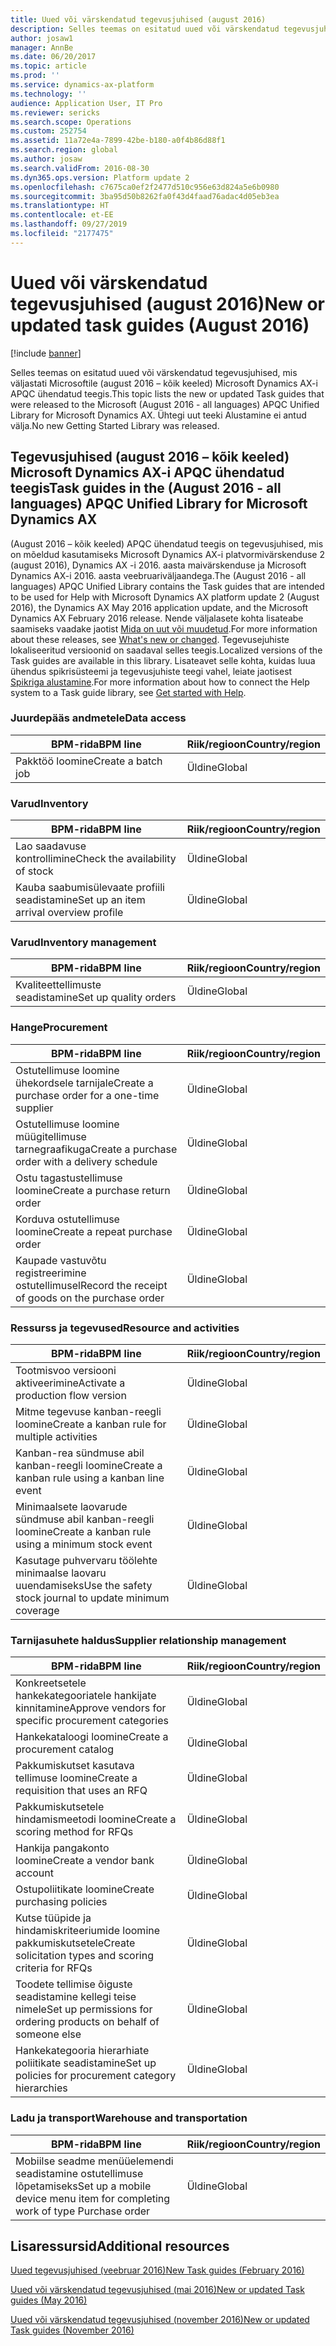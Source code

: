 ```yaml
---
title: Uued või värskendatud tegevusjuhised (august 2016)
description: Selles teemas on esitatud uued või värskendatud tegevusjuhised, mis väljastati Microsoftile (august 2016 – kõik keeled) Microsoft Dynamics AX-i APQC ühendatud teegis. Ühtegi uut teeki Alustamine ei antud välja.
author: josaw1
manager: AnnBe
ms.date: 06/20/2017
ms.topic: article
ms.prod: ''
ms.service: dynamics-ax-platform
ms.technology: ''
audience: Application User, IT Pro
ms.reviewer: sericks
ms.search.scope: Operations
ms.custom: 252754
ms.assetid: 11a72e4a-7899-42be-b180-a0f4b86d88f1
ms.search.region: global
ms.author: josaw
ms.search.validFrom: 2016-08-30
ms.dyn365.ops.version: Platform update 2
ms.openlocfilehash: c7675ca0ef2f2477d510c956e63d824a5e6b0980
ms.sourcegitcommit: 3ba95d50b8262fa0f43d4faad76adac4d05eb3ea
ms.translationtype: HT
ms.contentlocale: et-EE
ms.lasthandoff: 09/27/2019
ms.locfileid: "2177475"
---
```

# <a name="new-or-updated-task-guides-august-2016"></a><span data-ttu-id="ea3e7-104">Uued või värskendatud tegevusjuhised (august 2016)</span><span class="sxs-lookup"><span data-stu-id="ea3e7-104">New or updated task guides (August 2016)</span></span>

[!include [banner](../includes/banner.md)]

<span data-ttu-id="ea3e7-105">Selles teemas on esitatud uued või värskendatud tegevusjuhised, mis väljastati Microsoftile (august 2016 – kõik keeled) Microsoft Dynamics AX-i APQC ühendatud teegis.</span><span class="sxs-lookup"><span data-stu-id="ea3e7-105">This topic lists the new or updated Task guides that were released to the Microsoft (August 2016 - all languages) APQC Unified Library for Microsoft Dynamics AX.</span></span> <span data-ttu-id="ea3e7-106">Ühtegi uut teeki Alustamine ei antud välja.</span><span class="sxs-lookup"><span data-stu-id="ea3e7-106">No new Getting Started Library was released.</span></span>

## <a name="task-guides-in-the-august-2016---all-languages-apqc-unified-library-for-microsoft-dynamics-ax"></a><span data-ttu-id="ea3e7-107">Tegevusjuhised (august 2016 – kõik keeled) Microsoft Dynamics AX-i APQC ühendatud teegis</span><span class="sxs-lookup"><span data-stu-id="ea3e7-107">Task guides in the (August 2016 - all languages) APQC Unified Library for Microsoft Dynamics AX</span></span>

<span data-ttu-id="ea3e7-108">(August 2016 – kõik keeled) APQC ühendatud teegis on tegevusjuhised, mis on mõeldud kasutamiseks Microsoft Dynamics AX-i platvormivärskenduse 2 (august 2016), Dynamics AX -i 2016. aasta maivärskenduse ja Microsoft Dynamics AX-i 2016. aasta veebruariväljaandega.</span><span class="sxs-lookup"><span data-stu-id="ea3e7-108">The (August 2016 - all languages) APQC Unified Library contains the Task guides that are intended to be used for Help with Microsoft Dynamics AX platform update 2 (August 2016), the Dynamics AX May 2016 application update, and the Microsoft Dynamics AX February 2016 release.</span></span> <span data-ttu-id="ea3e7-109">Nende väljalasete kohta lisateabe saamiseks vaadake jaotist [Mida on uut või muudetud](whats-new-changed.md).</span><span class="sxs-lookup"><span data-stu-id="ea3e7-109">For more information about these releases, see [What's new or changed](whats-new-changed.md).</span></span> <span data-ttu-id="ea3e7-110">Tegevusejuhiste lokaliseeritud versioonid on saadaval selles teegis.</span><span class="sxs-lookup"><span data-stu-id="ea3e7-110">Localized versions of the Task guides are available in this library.</span></span> <span data-ttu-id="ea3e7-111">Lisateavet selle kohta, kuidas luua ühendus spikrisüsteemi ja tegevusjuhiste teegi vahel, leiate jaotisest [Spikriga alustamine](help-overview.md).</span><span class="sxs-lookup"><span data-stu-id="ea3e7-111">For more information about how to connect the Help system to a Task guide library, see [Get started with Help](help-overview.md).</span></span>

### <a name="data-access"></a><span data-ttu-id="ea3e7-112">Juurdepääs andmetele</span><span class="sxs-lookup"><span data-stu-id="ea3e7-112">Data access</span></span>

| <span data-ttu-id="ea3e7-113">BPM-rida</span><span class="sxs-lookup"><span data-stu-id="ea3e7-113">BPM line</span></span>           | <span data-ttu-id="ea3e7-114">Riik/regioon</span><span class="sxs-lookup"><span data-stu-id="ea3e7-114">Country/region</span></span> |
|--------------------|----------------|
| <span data-ttu-id="ea3e7-115">Pakktöö loomine</span><span class="sxs-lookup"><span data-stu-id="ea3e7-115">Create a batch job</span></span> | <span data-ttu-id="ea3e7-116">Üldine</span><span class="sxs-lookup"><span data-stu-id="ea3e7-116">Global</span></span>         |

### <a name="inventory"></a><span data-ttu-id="ea3e7-117">Varud</span><span class="sxs-lookup"><span data-stu-id="ea3e7-117">Inventory</span></span>

| <span data-ttu-id="ea3e7-118">BPM-rida</span><span class="sxs-lookup"><span data-stu-id="ea3e7-118">BPM line</span></span>                                | <span data-ttu-id="ea3e7-119">Riik/regioon</span><span class="sxs-lookup"><span data-stu-id="ea3e7-119">Country/region</span></span> |
|-----------------------------------------|----------------|
| <span data-ttu-id="ea3e7-120">Lao saadavuse kontrollimine</span><span class="sxs-lookup"><span data-stu-id="ea3e7-120">Check the availability of stock</span></span>         | <span data-ttu-id="ea3e7-121">Üldine</span><span class="sxs-lookup"><span data-stu-id="ea3e7-121">Global</span></span>         |
| <span data-ttu-id="ea3e7-122">Kauba saabumisülevaate profiili seadistamine</span><span class="sxs-lookup"><span data-stu-id="ea3e7-122">Set up an item arrival overview profile</span></span> | <span data-ttu-id="ea3e7-123">Üldine</span><span class="sxs-lookup"><span data-stu-id="ea3e7-123">Global</span></span>         |

### <a name="inventory-management"></a><span data-ttu-id="ea3e7-124">Varud</span><span class="sxs-lookup"><span data-stu-id="ea3e7-124">Inventory management</span></span>

| <span data-ttu-id="ea3e7-125">BPM-rida</span><span class="sxs-lookup"><span data-stu-id="ea3e7-125">BPM line</span></span>              | <span data-ttu-id="ea3e7-126">Riik/regioon</span><span class="sxs-lookup"><span data-stu-id="ea3e7-126">Country/region</span></span> |
|-----------------------|----------------|
| <span data-ttu-id="ea3e7-127">Kvaliteettellimuste seadistamine</span><span class="sxs-lookup"><span data-stu-id="ea3e7-127">Set up quality orders</span></span> | <span data-ttu-id="ea3e7-128">Üldine</span><span class="sxs-lookup"><span data-stu-id="ea3e7-128">Global</span></span>         |

### <a name="procurement"></a><span data-ttu-id="ea3e7-129">Hange</span><span class="sxs-lookup"><span data-stu-id="ea3e7-129">Procurement</span></span>

| <span data-ttu-id="ea3e7-130">BPM-rida</span><span class="sxs-lookup"><span data-stu-id="ea3e7-130">BPM line</span></span>                                          | <span data-ttu-id="ea3e7-131">Riik/regioon</span><span class="sxs-lookup"><span data-stu-id="ea3e7-131">Country/region</span></span> |
|---------------------------------------------------|----------------|
| <span data-ttu-id="ea3e7-132">Ostutellimuse loomine ühekordsele tarnijale</span><span class="sxs-lookup"><span data-stu-id="ea3e7-132">Create a purchase order for a one-time supplier</span></span>   | <span data-ttu-id="ea3e7-133">Üldine</span><span class="sxs-lookup"><span data-stu-id="ea3e7-133">Global</span></span>         |
| <span data-ttu-id="ea3e7-134">Ostutellimuse loomine müügitellimuse tarnegraafikuga</span><span class="sxs-lookup"><span data-stu-id="ea3e7-134">Create a purchase order with a delivery schedule</span></span>  | <span data-ttu-id="ea3e7-135">Üldine</span><span class="sxs-lookup"><span data-stu-id="ea3e7-135">Global</span></span>         |
| <span data-ttu-id="ea3e7-136">Ostu tagastustellimuse loomine</span><span class="sxs-lookup"><span data-stu-id="ea3e7-136">Create a purchase return order</span></span>                    | <span data-ttu-id="ea3e7-137">Üldine</span><span class="sxs-lookup"><span data-stu-id="ea3e7-137">Global</span></span>         |
| <span data-ttu-id="ea3e7-138">Korduva ostutellimuse loomine</span><span class="sxs-lookup"><span data-stu-id="ea3e7-138">Create a repeat purchase order</span></span>                    | <span data-ttu-id="ea3e7-139">Üldine</span><span class="sxs-lookup"><span data-stu-id="ea3e7-139">Global</span></span>         |
| <span data-ttu-id="ea3e7-140">Kaupade vastuvõtu registreerimine ostutellimusel</span><span class="sxs-lookup"><span data-stu-id="ea3e7-140">Record the receipt of goods on the purchase order</span></span> | <span data-ttu-id="ea3e7-141">Üldine</span><span class="sxs-lookup"><span data-stu-id="ea3e7-141">Global</span></span>         |

### <a name="resource-and-activities"></a><span data-ttu-id="ea3e7-142">Ressurss ja tegevused</span><span class="sxs-lookup"><span data-stu-id="ea3e7-142">Resource and activities</span></span>

| <span data-ttu-id="ea3e7-143">BPM-rida</span><span class="sxs-lookup"><span data-stu-id="ea3e7-143">BPM line</span></span>                                                | <span data-ttu-id="ea3e7-144">Riik/regioon</span><span class="sxs-lookup"><span data-stu-id="ea3e7-144">Country/region</span></span> |
|---------------------------------------------------------|----------------|
| <span data-ttu-id="ea3e7-145">Tootmisvoo versiooni aktiveerimine</span><span class="sxs-lookup"><span data-stu-id="ea3e7-145">Activate a production flow version</span></span>                      | <span data-ttu-id="ea3e7-146">Üldine</span><span class="sxs-lookup"><span data-stu-id="ea3e7-146">Global</span></span>         |
| <span data-ttu-id="ea3e7-147">Mitme tegevuse kanban-reegli loomine</span><span class="sxs-lookup"><span data-stu-id="ea3e7-147">Create a kanban rule for multiple activities</span></span>            | <span data-ttu-id="ea3e7-148">Üldine</span><span class="sxs-lookup"><span data-stu-id="ea3e7-148">Global</span></span>         |
| <span data-ttu-id="ea3e7-149">Kanban-rea sündmuse abil kanban-reegli loomine</span><span class="sxs-lookup"><span data-stu-id="ea3e7-149">Create a kanban rule using a kanban line event</span></span>          | <span data-ttu-id="ea3e7-150">Üldine</span><span class="sxs-lookup"><span data-stu-id="ea3e7-150">Global</span></span>         |
| <span data-ttu-id="ea3e7-151">Minimaalsete laovarude sündmuse abil kanban-reegli loomine</span><span class="sxs-lookup"><span data-stu-id="ea3e7-151">Create a kanban rule using a minimum stock event</span></span>        | <span data-ttu-id="ea3e7-152">Üldine</span><span class="sxs-lookup"><span data-stu-id="ea3e7-152">Global</span></span>         |
| <span data-ttu-id="ea3e7-153">Kasutage puhvervaru töölehte minimaalse laovaru uuendamiseks</span><span class="sxs-lookup"><span data-stu-id="ea3e7-153">Use the safety stock journal to update minimum coverage</span></span> | <span data-ttu-id="ea3e7-154">Üldine</span><span class="sxs-lookup"><span data-stu-id="ea3e7-154">Global</span></span>         |

### <a name="supplier-relationship-management"></a><span data-ttu-id="ea3e7-155">Tarnijasuhete haldus</span><span class="sxs-lookup"><span data-stu-id="ea3e7-155">Supplier relationship management</span></span>

| <span data-ttu-id="ea3e7-156">BPM-rida</span><span class="sxs-lookup"><span data-stu-id="ea3e7-156">BPM line</span></span>                                                           | <span data-ttu-id="ea3e7-157">Riik/regioon</span><span class="sxs-lookup"><span data-stu-id="ea3e7-157">Country/region</span></span> |
|--------------------------------------------------------------------|----------------|
| <span data-ttu-id="ea3e7-158">Konkreetsetele hankekategooriatele hankijate kinnitamine</span><span class="sxs-lookup"><span data-stu-id="ea3e7-158">Approve vendors for specific procurement categories</span></span>                | <span data-ttu-id="ea3e7-159">Üldine</span><span class="sxs-lookup"><span data-stu-id="ea3e7-159">Global</span></span>         |
| <span data-ttu-id="ea3e7-160">Hankekataloogi loomine</span><span class="sxs-lookup"><span data-stu-id="ea3e7-160">Create a procurement catalog</span></span>                                       | <span data-ttu-id="ea3e7-161">Üldine</span><span class="sxs-lookup"><span data-stu-id="ea3e7-161">Global</span></span>         |
| <span data-ttu-id="ea3e7-162">Pakkumiskutset kasutava tellimuse loomine</span><span class="sxs-lookup"><span data-stu-id="ea3e7-162">Create a requisition that uses an RFQ</span></span>                              | <span data-ttu-id="ea3e7-163">Üldine</span><span class="sxs-lookup"><span data-stu-id="ea3e7-163">Global</span></span>         |
| <span data-ttu-id="ea3e7-164">Pakkumiskutsetele hindamismeetodi loomine</span><span class="sxs-lookup"><span data-stu-id="ea3e7-164">Create a scoring method for RFQs</span></span>                                   | <span data-ttu-id="ea3e7-165">Üldine</span><span class="sxs-lookup"><span data-stu-id="ea3e7-165">Global</span></span>         |
| <span data-ttu-id="ea3e7-166">Hankija pangakonto loomine</span><span class="sxs-lookup"><span data-stu-id="ea3e7-166">Create a vendor bank account</span></span>                                       | <span data-ttu-id="ea3e7-167">Üldine</span><span class="sxs-lookup"><span data-stu-id="ea3e7-167">Global</span></span>         |
| <span data-ttu-id="ea3e7-168">Ostupoliitikate loomine</span><span class="sxs-lookup"><span data-stu-id="ea3e7-168">Create purchasing policies</span></span>                                         | <span data-ttu-id="ea3e7-169">Üldine</span><span class="sxs-lookup"><span data-stu-id="ea3e7-169">Global</span></span>         |
| <span data-ttu-id="ea3e7-170">Kutse tüüpide ja hindamiskriteeriumide loomine pakkumiskutsetele</span><span class="sxs-lookup"><span data-stu-id="ea3e7-170">Create solicitation types and scoring criteria for RFQs</span></span>            | <span data-ttu-id="ea3e7-171">Üldine</span><span class="sxs-lookup"><span data-stu-id="ea3e7-171">Global</span></span>         |
| <span data-ttu-id="ea3e7-172">Toodete tellimise õiguste seadistamine kellegi teise nimele</span><span class="sxs-lookup"><span data-stu-id="ea3e7-172">Set up permissions for ordering products on behalf of someone else</span></span> | <span data-ttu-id="ea3e7-173">Üldine</span><span class="sxs-lookup"><span data-stu-id="ea3e7-173">Global</span></span>         |
| <span data-ttu-id="ea3e7-174">Hankekategooria hierarhiate poliitikate seadistamine</span><span class="sxs-lookup"><span data-stu-id="ea3e7-174">Set up policies for procurement category hierarchies</span></span>               | <span data-ttu-id="ea3e7-175">Üldine</span><span class="sxs-lookup"><span data-stu-id="ea3e7-175">Global</span></span>         |

### <a name="warehouse-and-transportation"></a><span data-ttu-id="ea3e7-176">Ladu ja transport</span><span class="sxs-lookup"><span data-stu-id="ea3e7-176">Warehouse and transportation</span></span>

| <span data-ttu-id="ea3e7-177">BPM-rida</span><span class="sxs-lookup"><span data-stu-id="ea3e7-177">BPM line</span></span>                                                                    | <span data-ttu-id="ea3e7-178">Riik/regioon</span><span class="sxs-lookup"><span data-stu-id="ea3e7-178">Country/region</span></span> |
|-----------------------------------------------------------------------------|----------------|
| <span data-ttu-id="ea3e7-179">Mobiilse seadme menüüelemendi seadistamine ostutellimuse lõpetamiseks</span><span class="sxs-lookup"><span data-stu-id="ea3e7-179">Set up a mobile device menu item for completing work of type Purchase order</span></span> | <span data-ttu-id="ea3e7-180">Üldine</span><span class="sxs-lookup"><span data-stu-id="ea3e7-180">Global</span></span>         |

## <a name="additional-resources"></a><span data-ttu-id="ea3e7-181">Lisaressursid</span><span class="sxs-lookup"><span data-stu-id="ea3e7-181">Additional resources</span></span>

[<span data-ttu-id="ea3e7-182">Uued tegevusjuhised (veebruar 2016)</span><span class="sxs-lookup"><span data-stu-id="ea3e7-182">New Task guides (February 2016)</span></span>](new-task-guides-available-february-2016.md)

[<span data-ttu-id="ea3e7-183">Uued või värskendatud tegevusjuhised (mai 2016)</span><span class="sxs-lookup"><span data-stu-id="ea3e7-183">New or updated Task guides (May 2016)</span></span>](new-updated-task-guides-available-may-2016.md)

[<span data-ttu-id="ea3e7-184">Uued või värskendatud tegevusjuhised (november 2016)</span><span class="sxs-lookup"><span data-stu-id="ea3e7-184">New or updated Task guides (November 2016)</span></span>](new-task-guides-november-2016.md)
